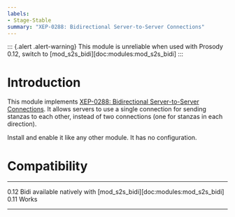 ```yaml
---
labels:
- Stage-Stable
summary: "XEP-0288: Bidirectional Server-to-Server Connections"
---
```


::: {.alert .alert-warning}
This module is unreliable when used with Prosody 0.12, switch to
[mod_s2s_bidi][doc:modules:mod_s2s_bidi]
:::

# Introduction

This module implements [XEP-0288: Bidirectional Server-to-Server
Connections](http://xmpp.org/extensions/xep-0288.html). It allows
servers to use a single connection for sending stanzas to each other,
instead of two connections (one for stanzas in each direction).

Install and enable it like any other module. It has no configuration.

# Compatibility

  ------ -------------------------------------------
  0.12   Bidi available natively with [mod_s2s_bidi][doc:modules:mod_s2s_bidi]
  0.11   Works
  ------ -------------------------------------------
